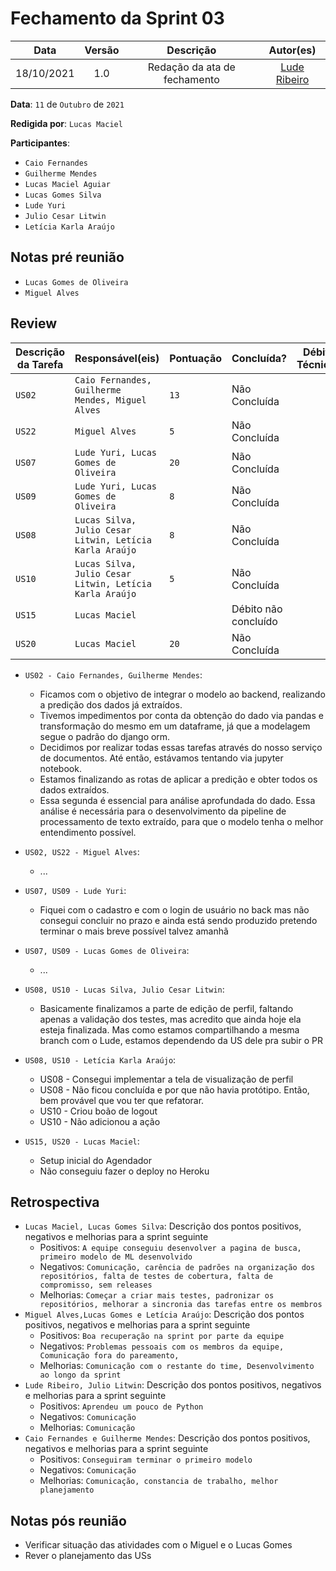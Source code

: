 # Fechamento da Sprint 03

|    Data    | Versão |          Descrição           |                 Autor(es)                  |
| :--------: | :----: | :--------------------------: | :----------------------------------------: |
| 18/10/2021 |  1.0   | Redação da ata de fechamento | [Lude Ribeiro](https://github.com/luderibeiro) |

**Data**: ```11``` de ```Outubro``` de ```2021```

**Redigida por**: ```Lucas Maciel```

**Participantes**: 
* ```Caio Fernandes```
* ```Guilherme Mendes```
* ```Lucas Maciel Aguiar```
* ```Lucas Gomes Silva```
* ```Lude Yuri ```
* ```Julio Cesar Litwin```
* ```Letícia Karla Araújo```


## Notas pré reunião

* ```Lucas Gomes de Oliveira```
* ```Miguel Alves```

## Review

| Descrição da Tarefa | Responsável(eis) | Pontuação | Concluída? | Débito Técnico? |
| ------------------- | ---------------- | --------- | -------------- |---|
| ```US02``` | ```Caio Fernandes, Guilherme Mendes, Miguel Alves``` |```13``` | Não Concluída |  |
| ```US22``` | ```Miguel Alves``` | ```5``` | Não Concluída |  |
| ```US07``` | ```Lude Yuri, Lucas Gomes de Oliveira``` | ```20``` | Não Concluída |  |
| ```US09``` | ```Lude Yuri, Lucas Gomes de Oliveira``` | ```8``` | Não Concluída |  |
| ```US08``` | ```Lucas Silva, Julio Cesar Litwin, Letícia Karla Araújo``` | ```8``` | Não Concluída |  |
| ```US10``` | ```Lucas Silva, Julio Cesar Litwin, Letícia Karla Araújo``` | ```5``` | Não Concluída |  |
| ```US15``` | ```Lucas Maciel``` | | Débito não concluído |
| ```US20``` | ```Lucas Maciel``` | ```20``` | Não Concluída | |


* ```US02 - Caio Fernandes, Guilherme Mendes```:
    * Ficamos com o objetivo de integrar o modelo ao backend, realizando a predição dos dados já extraídos.
    * Tivemos impedimentos por conta da obtenção do dado via pandas e transformação do mesmo em um dataframe, já que a modelagem segue o padrão do django orm.
    * Decidimos por realizar todas essas tarefas através do nosso serviço de documentos. Até então, estávamos tentando via jupyter notebook.
    * Estamos finalizando as rotas de aplicar a predição e obter todos os dados extraídos.
    * Essa segunda é essencial para análise aprofundada do dado.  Essa análise é necessária para o desenvolvimento da pipeline de processamento de texto extraído, para que o modelo tenha o melhor entendimento possível.

* ```US02, US22 - Miguel Alves```:
  * ...
* ```US07, US09 - Lude Yuri```:
  * Fiquei com o cadastro e com o login de usuário no back mas não consegui concluir no prazo e ainda está sendo produzido pretendo terminar o mais breve possível talvez amanhã
* ```US07, US09 - Lucas Gomes de Oliveira```:
  * ...
* ```US08, US10 - Lucas Silva, Julio Cesar Litwin```:
  * Basicamente finalizamos a parte de edição de perfil, faltando apenas a validação dos testes, mas acredito que ainda hoje ela esteja finalizada. Mas como estamos compartilhando a mesma branch com o Lude, estamos dependendo da US dele pra subir o PR
* ```US08, US10 - Letícia Karla Araújo```:
  * US08 - Consegui implementar a tela de visualização de perfil
  * US08 - Não ficou concluída e por que não havia protótipo. Então, bem provável que vou ter que refatorar.
  * US10 - Criou boão de logout
  * US10 - Não adicionou a ação
* ```US15, US20 - Lucas Maciel```:
  * Setup inicial do Agendador
  * Não conseguiu fazer o deploy no Heroku


## Retrospectiva

* ```Lucas Maciel, Lucas Gomes Silva```: Descrição dos pontos positivos, negativos e melhorias para a sprint seguinte
    * Positivos: ```A equipe conseguiu desenvolver a pagina de busca, primeiro modelo de ML desenvolvido```
    * Negativos: ```Comunicação, carência de padrões na organização dos repositórios, falta de testes de cobertura, falta de compromisso, sem releases```
    * Melhorias: ```Começar a criar mais testes, padronizar os repositórios, melhorar a sincronia das tarefas entre os membros```
* ```Miguel Alves,Lucas Gomes e Letícia Araújo```: Descrição dos pontos positivos, negativos e melhorias para a sprint seguinte
    * Positivos: ```Boa recuperação na sprint por parte da equipe```
    * Negativos: ```Problemas pessoais com os membros da equipe, Comunicação fora do pareamento, ```
    * Melhorias: ```Comunicação com o restante do time, Desenvolvimento ao longo da sprint```
* ```Lude Ribeiro, Julio Litwin```: Descrição dos pontos positivos, negativos e melhorias para a sprint seguinte
    * Positivos: ```Aprendeu um pouco de Python```
    * Negativos: ```Comunicação```
    * Melhorias: ```Comunicação```
* ```Caio Fernandes e Guilherme Mendes```: Descrição dos pontos positivos, negativos e melhorias para a sprint seguinte
    * Positivos: ```Conseguiram terminar o primeiro modelo```
    * Negativos: ```Comunicação```
    * Melhorias: ```Comunicação, constancia de trabalho, melhor planejamento```

## Notas pós reunião

* Verificar situação das atividades com o Miguel e o Lucas Gomes
* Rever o planejamento das USs
